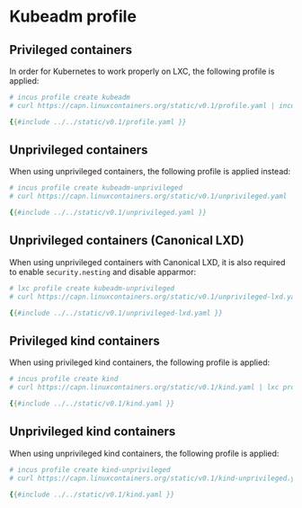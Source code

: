 # Kubeadm profile

## Privileged containers

In order for Kubernetes to work properly on LXC, the following profile is applied:

```yaml
# incus profile create kubeadm
# curl https://capn.linuxcontainers.org/static/v0.1/profile.yaml | incus profile edit kubeadm

{{#include ../../static/v0.1/profile.yaml }}
```

## Unprivileged containers

When using unprivileged containers, the following profile is applied instead:

```yaml
# incus profile create kubeadm-unprivileged
# curl https://capn.linuxcontainers.org/static/v0.1/unprivileged.yaml | incus profile edit kubeadm-unprivileged

{{#include ../../static/v0.1/unprivileged.yaml }}
```

## Unprivileged containers (Canonical LXD)

When using unprivileged containers with Canonical LXD, it is also required to enable `security.nesting` and disable apparmor:

```yaml
# lxc profile create kubeadm-unprivileged
# curl https://capn.linuxcontainers.org/static/v0.1/unprivileged-lxd.yaml | lxc profile edit kubeadm-unprivileged

{{#include ../../static/v0.1/unprivileged-lxd.yaml }}
```

## Privileged kind containers

When using privileged kind containers, the following profile is applied:

```yaml
# incus profile create kind
# curl https://capn.linuxcontainers.org/static/v0.1/kind.yaml | lxc profile edit kind

{{#include ../../static/v0.1/kind.yaml }}
```

## Unprivileged kind containers

When using unprivileged kind containers, the following profile is applied:

```yaml
# incus profile create kind-unprivileged
# curl https://capn.linuxcontainers.org/static/v0.1/kind-unprivileged.yaml | lxc profile edit kind-unprivileged

{{#include ../../static/v0.1/kind.yaml }}
```
